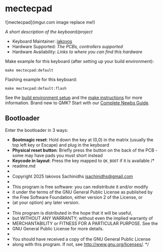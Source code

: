 # mectecpad

![mectecpad](imgur.com image replace me!)

*A short description of the keyboard/project*

* Keyboard Maintainer: [iakovos](https://github.com/jacksaxi)
* Hardware Supported: *The PCBs, controllers supported*
* Hardware Availability: *Links to where you can find this hardware*

Make example for this keyboard (after setting up your build environment):

    make mectecpad:default

Flashing example for this keyboard:

    make mectecpad:default:flash

See the [build environment setup](https://docs.qmk.fm/#/getting_started_build_tools) and the [make instructions](https://docs.qmk.fm/#/getting_started_make_guide) for more information. Brand new to QMK? Start with our [Complete Newbs Guide](https://docs.qmk.fm/#/newbs).

## Bootloader

Enter the bootloader in 3 ways:

* **Bootmagic reset**: Hold down the key at (0,0) in the matrix (usually the top left key or Escape) and plug in the keyboard
* **Physical reset button**: Briefly press the button on the back of the PCB - some may have pads you must short instead
* **Keycode in layout**: Press the key mapped to `QK_BOOT` if it is available
/*
 * readme.md
 *
 * Copyright 2025 Iakovos Sachinidhs isachinidhs@gmail.com
 *
 * This program is free software: you can redistribute it and/or modify
 * it under the terms of the GNU General Public License as published by
 * the Free Software Foundation, either version 2 of the License, or
 * (at your option) any later version.
 *
 * This program is distributed in the hope that it will be useful,
 * but WITHOUT ANY WARRANTY; without even the implied warranty of
 * MERCHANTABILITY or FITNESS FOR A PARTICULAR PURPOSE.  See the
 * GNU General Public License for more details.
 *
 * You should have received a copy of the GNU General Public License
 * along with this program.  If not, see <http://www.gnu.org/licenses/>.
 */
